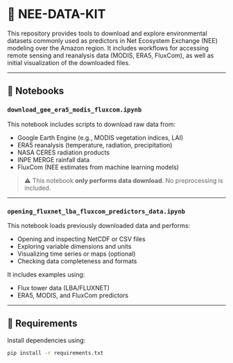 # 🌱 NEE-DATA-KIT

This repository provides tools to download and explore environmental datasets commonly used as predictors in Net Ecosystem Exchange (NEE) modeling over the Amazon region. It includes workflows for accessing remote sensing and reanalysis data (MODIS, ERA5, FluxCom), as well as initial visualization of the downloaded files.

---


## 📘 Notebooks

### `download_gee_era5_modis_fluxcom.ipynb`
This notebook includes scripts to download raw data from:
- Google Earth Engine (e.g., MODIS vegetation indices, LAI)
- ERA5 reanalysis (temperature, radiation, precipitation)
- NASA CERES radiation products
- INPE MERGE rainfall data
- FluxCom (NEE estimates from machine learning models)

> ⚠️ This notebook **only performs data download**. No preprocessing is included.

---

### `opening_fluxnet_lba_fluxcom_predictors_data.ipynb`
This notebook loads previously downloaded data and performs:
- Opening and inspecting NetCDF or CSV files
- Exploring variable dimensions and units
- Visualizing time series or maps (optional)
- Checking data completeness and formats

It includes examples using:
- Flux tower data (LBA/FLUXNET)
- ERA5, MODIS, and FluxCom predictors

---

## 🔧 Requirements

Install dependencies using:

```bash
pip install -r requirements.txt
